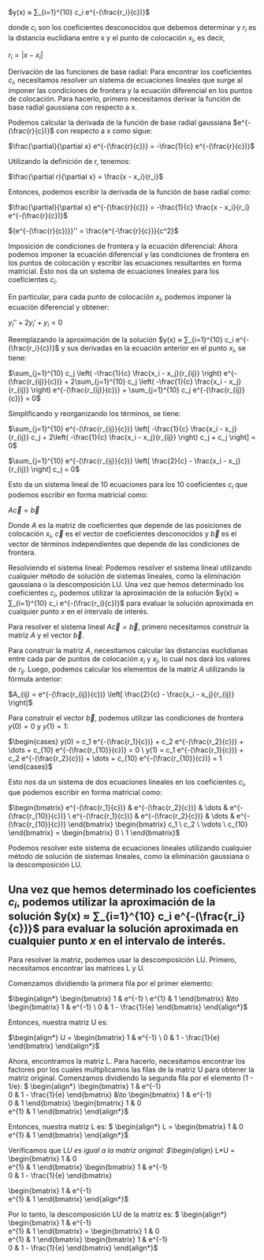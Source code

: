 $y(x) ≈ ∑_{i=1}^{10} c_i e^{-(\frac{r_i}{c})}$

donde $c_i$ son los coeficientes desconocidos que debemos determinar y $r_i$ es la distancia euclidiana entre x y el punto de colocación $x_i$, es decir,

$r_i = |x - x_i|$

Derivación de las funciones de base radial:
Para encontrar los coeficientes $c_i$, necesitamos resolver un sistema de ecuaciones lineales que surge al imponer las condiciones de frontera y la ecuación diferencial en los puntos de colocación. Para hacerlo, primero necesitamos derivar la función de base radial gaussiana con respecto a x.

Podemos calcular la derivada de la función de base radial gaussiana $e^{-(\frac{r}{c})}$ con respecto a x como sigue:

$\frac{\partial}{\partial x} e^{-(\frac{r}{c})} = -\frac{1}{c} e^{-(\frac{r}{c})}$

Utilizando la definición de r, tenemos:

$\frac{\partial r}{\partial x} = \frac{x - x_i}{r_i}$

Entonces, podemos escribir la derivada de la función de base radial como:

$\frac{\partial}{\partial x} e^{-(\frac{r}{c})} = -\frac{1}{c} \frac{x - x_i}{r_i} e^{-(\frac{r}{c})}$

${e^{-(\frac{r}{c})}}'' = \frac{e^{-\frac{r}{c}}}{c^2}$

Imposición de condiciones de frontera y la ecuación diferencial:
Ahora podemos imponer la ecuación diferencial y las condiciones de frontera en los puntos de colocación y escribir las ecuaciones resultantes en forma matricial. Esto nos da un sistema de ecuaciones lineales para los coeficientes $c_i$.

En particular, para cada punto de colocación $x_i$, podemos imponer la ecuación diferencial y obtener:

$y_i'' + 2y_i' + y_i = 0$

Reemplazando la aproximación de la solución $y(x) ≈ ∑_{i=1}^{10} c_i e^{-(\frac{r_i}{c})}$ y sus derivadas en la ecuación anterior en el punto $x_i$, se tiene:

$\sum_{j=1}^{10} c_j \left( -\frac{1}{c} \frac{x_i - x_j}{r_{ij}} \right) e^{-(\frac{r_{ij}}{c})} + 2\sum_{j=1}^{10} c_j \left( -\frac{1}{c} \frac{x_i - x_j}{r_{ij}} \right) e^{-(\frac{r_{ij}}{c})} + \sum_{j=1}^{10} c_j e^{-(\frac{r_{ij}}{c})} = 0$

Simplificando y reorganizando los términos, se tiene:

$\sum_{j=1}^{10} e^{-(\frac{r_{ij}}{c})} \left[ -\frac{1}{c} \frac{x_i - x_j}{r_{ij}} c_j + 2\left( -\frac{1}{c} \frac{x_i - x_j}{r_{ij}} \right) c_j + c_j \right] = 0$

$\sum_{j=1}^{10} e^{-(\frac{r_{ij}}{c})} \left[ \frac{2}{c} - \frac{x_i - x_j}{r_{ij}} \right] c_j = 0$

Esto da un sistema lineal de 10 ecuaciones para los 10 coeficientes $c_i$ que podemos escribir en forma matricial como:

$A\vec{c} = \vec{b}$

Donde $A$ es la matriz de coeficientes que depende de las posiciones de colocación $x_i$, $\vec{c}$ es el vector de coeficientes desconocidos y $\vec{b}$ es el vector de términos independientes que depende de las condiciones de frontera.

Resolviendo el sistema lineal:
Podemos resolver el sistema lineal utilizando cualquier método de solución de sistemas lineales, como la eliminación gaussiana o la descomposición LU. Una vez que hemos determinado los coeficientes $c_i$, podemos utilizar la aproximación de la solución $y(x) ≈ ∑_{i=1}^{10} c_i e^{-(\frac{r_i}{c})}$ para evaluar la solución aproximada en cualquier punto $x$ en el intervalo de interés.


Para resolver el sistema lineal $A\vec{c} = \vec{b}$, primero necesitamos construir la matriz $A$ y el vector $\vec{b}$.

Para construir la matriz $A$, necesitamos calcular las distancias euclidianas entre cada par de puntos de colocación $x_i$ y $x_j$, lo cual nos dará los valores de $r_{ij}$. Luego, podemos calcular los elementos de la matriz $A$ utilizando la fórmula anterior:

$A_{ij} = e^{-(\frac{r_{ij}}{c})} \left[ \frac{2}{c} - \frac{x_i - x_j}{r_{ij}} \right]$

Para construir el vector $\vec{b}$, podemos utilizar las condiciones de frontera $y(0) = 0$ y $y(1) = 1$:

$\begin{cases} y(0) = c_1 e^{-(\frac{r_1}{c})} + c_2 e^{-(\frac{r_2}{c})} + \dots + c_{10} e^{-(\frac{r_{10}}{c})} = 0 \ y(1) = c_1 e^{-(\frac{r_1}{c})} + c_2 e^{-(\frac{r_2}{c})} + \dots + c_{10} e^{-(\frac{r_{10}}{c})} = 1 \end{cases}$

Esto nos da un sistema de dos ecuaciones lineales en los coeficientes $c_i$, que podemos escribir en forma matricial como:

$\begin{bmatrix} e^{-(\frac{r_1}{c})} & e^{-(\frac{r_2}{c})} & \dots & e^{-(\frac{r_{10}}{c})} \ e^{-(\frac{r_1}{c})} & e^{-(\frac{r_2}{c})} & \dots & e^{-(\frac{r_{10}}{c})} \end{bmatrix} \begin{bmatrix} c_1 \ c_2 \ \vdots \ c_{10} \end{bmatrix} = \begin{bmatrix} 0 \ 1 \end{bmatrix}$

Podemos resolver este sistema de ecuaciones lineales utilizando cualquier método de solución de sistemas lineales, como la eliminación gaussiana o la descomposición LU.

Una vez que hemos determinado los coeficientes $c_i$, podemos utilizar la aproximación de la solución $y(x) ≈ ∑_{i=1}^{10} c_i e^{-(\frac{r_i}{c})}$ para evaluar la solución aproximada en cualquier punto $x$ en el intervalo de interés.
---

Para resolver la matriz, podemos usar la descomposición LU. Primero, necesitamos encontrar las matrices L y U.

Comenzamos dividiendo la primera fila por el primer elemento:

$\begin{align*}
\begin{bmatrix}
1 & e^{-1} \
e^{1} & 1
\end{bmatrix}
&\to
\begin{bmatrix}
1 & e^{-1} \
0 & 1 - \frac{1}{e}
\end{bmatrix}
\end{align*}$

Entonces, nuestra matriz U es:

$\begin{align*}
U =
\begin{bmatrix}
1 & e^{-1} \
0 & 1 - \frac{1}{e}
\end{bmatrix}
\end{align*}$

Ahora, encontramos la matriz L. Para hacerlo, necesitamos encontrar los factores por los cuales multiplicamos las filas de la matriz U para obtener la matriz original. Comenzamos dividiendo la segunda fila por el elemento (1 - 1/e):
$
\begin{align*}
\begin{bmatrix}
1 & e^{-1} \
0 & 1 - \frac{1}{e}
\end{bmatrix}
&\to
\begin{bmatrix}
1 & e^{-1} \
0 & 1
\end{bmatrix}
\begin{bmatrix}
1 & 0 \
e^{1} & 1
\end{bmatrix}
\end{align*}$

Entonces, nuestra matriz L es:
$
\begin{align*}
L =
\begin{bmatrix}
1 & 0 \
e^{1} & 1
\end{bmatrix}
\end{align*}$

Verificamos que L*U es igual a la matriz original:
$\begin{align*}
L*U =
\begin{bmatrix}
1 & 0 \
e^{1} & 1
\end{bmatrix}
\begin{bmatrix}
1 & e^{-1} \
0 & 1 - \frac{1}{e}
\end{bmatrix}

\begin{bmatrix}
1 & e^{-1} \
e^{1} & 1
\end{bmatrix}
\end{align*}$

Por lo tanto, la descomposición LU de la matriz es:
$
\begin{align*}
\begin{bmatrix}
1 & e^{-1} \
e^{1} & 1
\end{bmatrix} =
\begin{bmatrix}
1 & 0 \
e^{1} & 1
\end{bmatrix}
\begin{bmatrix}
1 & e^{-1} \
0 & 1 - \frac{1}{e}
\end{bmatrix}
\end{align*}$